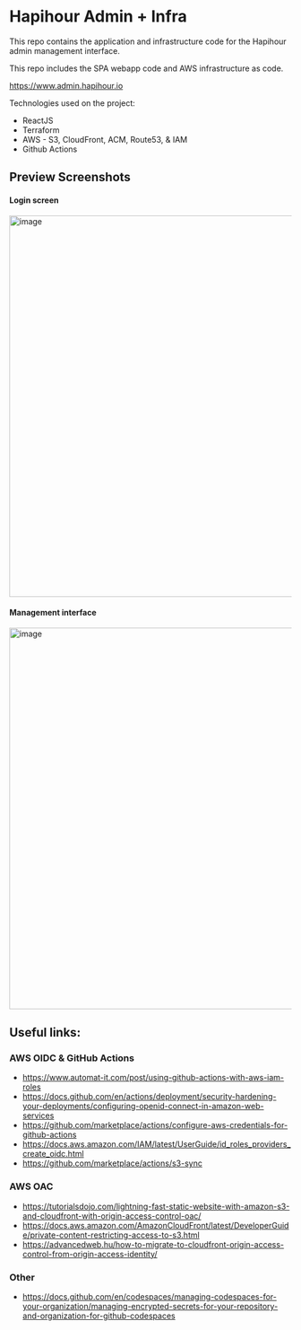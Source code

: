 # Hapihour Admin + Infra
This repo contains the application and infrastructure code for the Hapihour admin management interface.

This repo includes the SPA webapp code and AWS infrastructure as code.

https://www.admin.hapihour.io

Technologies used on the project:
* ReactJS
* Terraform
* AWS - S3, CloudFront, ACM, Route53, & IAM
* Github Actions

## Preview Screenshots
#### Login screen
<img width="680" alt="image" src="https://github.com/TomBenjaminMorris/hh_admin/assets/32457567/02fdd8e3-2598-4345-adaf-73ada06f2a0c">


#### Management interface
<img width="680" alt="image" src="https://github.com/TomBenjaminMorris/hh_admin/assets/32457567/a52092c7-2fd3-4567-9940-eb548296b8ee">

## Useful links:
### AWS OIDC & GitHub Actions
* https://www.automat-it.com/post/using-github-actions-with-aws-iam-roles
* https://docs.github.com/en/actions/deployment/security-hardening-your-deployments/configuring-openid-connect-in-amazon-web-services
* https://github.com/marketplace/actions/configure-aws-credentials-for-github-actions
* https://docs.aws.amazon.com/IAM/latest/UserGuide/id_roles_providers_create_oidc.html
* https://github.com/marketplace/actions/s3-sync

### AWS OAC
* https://tutorialsdojo.com/lightning-fast-static-website-with-amazon-s3-and-cloudfront-with-origin-access-control-oac/
* https://docs.aws.amazon.com/AmazonCloudFront/latest/DeveloperGuide/private-content-restricting-access-to-s3.html
* https://advancedweb.hu/how-to-migrate-to-cloudfront-origin-access-control-from-origin-access-identity/


### Other
* https://docs.github.com/en/codespaces/managing-codespaces-for-your-organization/managing-encrypted-secrets-for-your-repository-and-organization-for-github-codespaces
